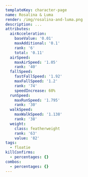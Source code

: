 ```yaml
---
templateKey: character-page
name: Rosalina & Luma
render: /img/rosalina-and-luma.png
description: ...
attributes:
  airAcceleration:
    baseValue: '0.01'
    maxAdditional: '0.1'
    rank: '6'
    total: '0.11'
  airSpeed:
    maxAirSpeed: '1.05'
    rank: '40'
  fallSpeed:
    fastFallSpeed: '1.92'
    maxFallSpeed: '1.2'
    rank: '74'
    speedIncrease: 60%
  runSpeed:
    maxRunSpeed: '1.795'
    rank: '30'
  walkSpeed:
    maxWalkSpeed: '1.138'
    rank: '38'
  weight:
    class: featherweight
    rank: '63'
    value: '82'
tags:
  - floatie
killConfirms:
  - percentages: {}
combos:
  - percentages: {}
---
```



